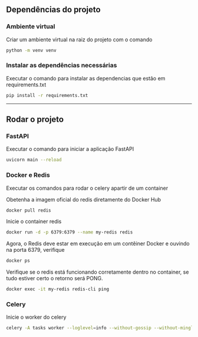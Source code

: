 ## Dependências do projeto
### Ambiente virtual
Criar um ambiente virtual na raiz do projeto com o comando

```bash
python -m venv venv
```

### Instalar as dependências necessárias
Executar o comando para instalar as dependencias que estão em requirements.txt
```bash
pip install -r requirements.txt
```

---

## Rodar o projeto
### FastAPI
Executar o comando para iniciar a aplicação FastAPI

```bash
uvicorn main --reload
```

### Docker e Redis
Executar os comandos para rodar o celery apartir de um container

Obetenha a imagem oficial do redis diretamente do Docker Hub
```bash
docker pull redis
```

Inicie o container redis
```bash
docker run -d -p 6379:6379 --name my-redis redis
```

Agora, o Redis deve estar em execução em um contêiner Docker e ouvindo na porta 6379, verifique
```bash
docker ps
```

Verifique se o redis está funcionando corretamente dentro no container, se tudo estiver certo o retorno será PONG.
```bash
docker exec -it my-redis redis-cli ping
```

### Celery
Inicie o worker do celery
```bash
celery -A tasks worker --loglevel=info --without-gossip --without-mingle --without-heartbeat -Ofair
```
